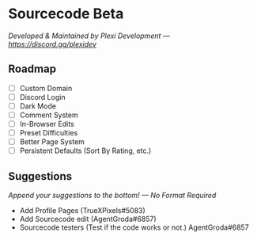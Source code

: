 # Sourcecode Beta

*Developed & Maintained by Plexi Development — https://discord.gg/plexidev*

## Roadmap
- [ ] Custom Domain
- [ ] Discord Login
- [ ] Dark Mode
- [ ] Comment System
- [ ] In-Browser Edits
- [ ] Preset Difficulties
- [ ] Better Page System
- [ ] Persistent Defaults (Sort By Rating, etc.)

## Suggestions

*Append your suggestions to the bottom! — No Format Required*

- Add Profile Pages (TrueXPixels#5083)
- Add Sourcecode edit (AgentGroda#6857)
- Sourcecode testers (Test if the code works or not.) AgentGroda#6857
